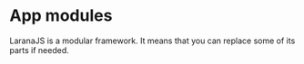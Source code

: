 # App modules

LaranaJS is a modular framework. It means that you can replace some of its parts if needed.

